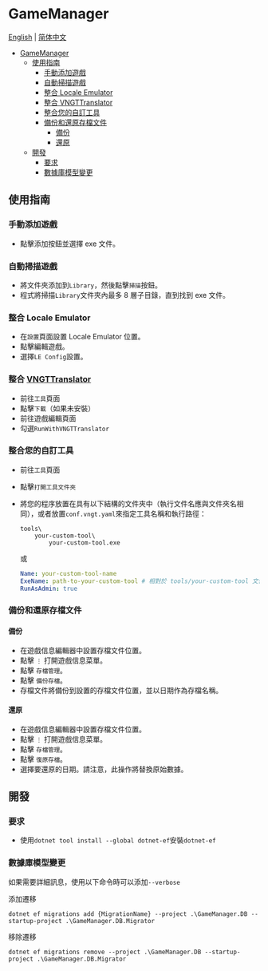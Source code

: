 # GameManager

[English](./GameManager.md) | [简体中文](./GameManager.zh-tw.md)

- [GameManager](#gamemanager)
  - [使用指南](#使用指南)
    - [手動添加遊戲](#手動添加遊戲)
    - [自動掃描遊戲](#自動掃描遊戲)
    - [整合 Locale Emulator](#整合-locale-emulator)
    - [整合 VNGTTranslator](#整合-vngttranslator)
    - [整合您的自訂工具](#整合您的自訂工具)
    - [備份和還原存檔文件](#備份和還原存檔文件)
      - [備份](#備份)
      - [還原](#還原)
  - [開發](#開發)
    - [要求](#要求)
    - [數據庫模型變更](#數據庫模型變更)

## 使用指南

### 手動添加遊戲

- 點擊添加按鈕並選擇 exe 文件。

### 自動掃描遊戲

- 將文件夾添加到`Library`，然後點擊`掃描`按鈕。
- 程式將掃描`Library`文件夾內最多 8 層子目錄，直到找到 exe 文件。

### 整合 Locale Emulator

- 在`設置`頁面設置 Locale Emulator 位置。
- 點擊編輯遊戲。
- 選擇`LE Config`設置。

### 整合 [VNGTTranslator](https://github.com/charles7668/VNGTTranslator)

- 前往`工具`頁面
- 點擊`下載`（如果未安裝）
- 前往遊戲編輯頁面
- 勾選`RunWithVNGTTranslator`

### 整合您的自訂工具

- 前往`工具`頁面
- 點擊`打開工具文件夾`
- 將您的程序放置在具有以下結構的文件夾中（執行文件名應與文件夾名相同），或者放置`conf.vngt.yaml`來指定工具名稱和執行路徑：

  ```shell
  tools\
      your-custom-tool\
          your-custom-tool.exe
  ```

  或

  ```yaml
  Name: your-custom-tool-name
  ExeName: path-to-your-custom-tool # 相對於 tools/your-custom-tool 文件夾
  RunAsAdmin: true
  ```

### 備份和還原存檔文件

#### 備份

- 在遊戲信息編輯器中設置存檔文件位置。
- 點擊 `⋮` 打開遊戲信息菜單。
- 點擊 `存檔管理`。
- 點擊 `備份存檔`。
- 存檔文件將備份到設置的存檔文件位置，並以日期作為存檔名稱。

#### 還原

- 在遊戲信息編輯器中設置存檔文件位置。
- 點擊 `⋮` 打開遊戲信息菜單。
- 點擊 `存檔管理`。
- 點擊 `復原存檔`。
- 選擇要還原的日期。請注意，此操作將替換原始數據。

## 開發

### 要求

- 使用`dotnet tool install --global dotnet-ef`安裝`dotnet-ef`

### 數據庫模型變更

如果需要詳細訊息，使用以下命令時可以添加`--verbose`

添加遷移

```shell
dotnet ef migrations add {MigrationName} --project .\GameManager.DB --startup-project .\GameManager.DB.Migrator
```

移除遷移

```shell
dotnet ef migrations remove --project .\GameManager.DB --startup-project .\GameManager.DB.Migrator
```
